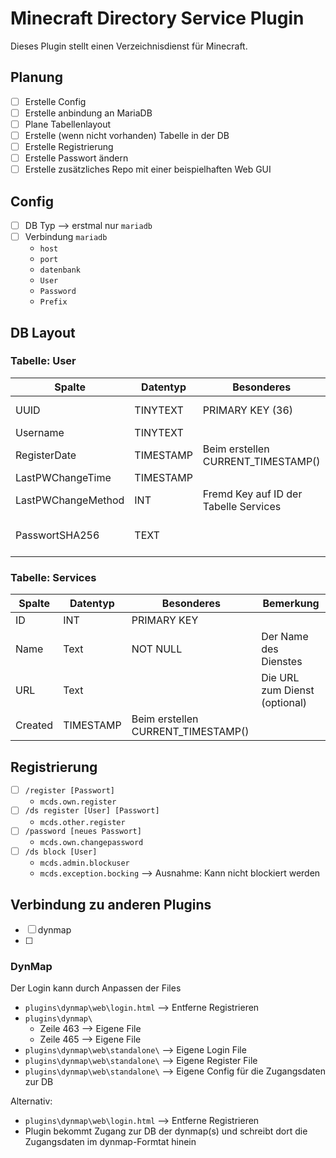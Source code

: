 # Minecraft Directory Service Plugin

Dieses Plugin stellt einen Verzeichnisdienst für Minecraft.

## Planung

- [ ] Erstelle Config
- [ ] Erstelle anbindung an MariaDB
- [ ] Plane Tabellenlayout
- [ ] Erstelle (wenn nicht vorhanden) Tabelle in der DB
- [ ] Erstelle Registrierung
- [ ] Erstelle Passwort ändern
- [ ] Erstelle zusätzliches Repo mit einer beispielhaften Web GUI

## Config
- [ ] DB Typ --> erstmal nur `mariadb`
- [ ] Verbindung `mariadb`
  - `host`
  - `port`
  - `datenbank`
  - `User`
  - `Password`
  - `Prefix`

## DB Layout
### Tabelle: User
| Spalte             | Datentyp  | Besonderes                            | Bemerkung               |
|--------------------|-----------|---------------------------------------|-------------------------|
| UUID               | TINYTEXT  | PRIMARY KEY (36)                      | Die UUID mit -          |
| Username           | TINYTEXT  |                                       |                         |
| RegisterDate       | TIMESTAMP | Beim erstellen CURRENT_TIMESTAMP()    |                         |
| LastPWChangeTime   | TIMESTAMP |                                       |                         |
| LastPWChangeMethod | INT       | Fremd Key auf ID der Tabelle Services |                         |
| PasswortSHA256     | TEXT      |                                       | Das Passwort als SHA256 |

### Tabelle: Services
| Spalte  | Datentyp  | Besonderes                         | Bemerkung                     |
|---------|-----------|------------------------------------|-------------------------------|
| ID      | INT       | PRIMARY KEY                        |                               |
| Name    | Text      | NOT NULL                           | Der Name des Dienstes         |
| URL     | Text      |                                    | Die URL zum Dienst (optional) |
| Created | TIMESTAMP | Beim erstellen CURRENT_TIMESTAMP() |                               |

## Registrierung
- [ ] `/register [Passwort]`
  - `mcds.own.register`
- [ ] `/ds register [User] [Passwort]`
  - `mcds.other.register`
- [ ] `/password [neues Passwort]`
  - `mcds.own.changepassword`
- [ ] `/ds block [User]`
  - `mcds.admin.blockuser`
  - `mcds.exception.bocking` --> Ausnahme: Kann nicht blockiert werden

## Verbindung zu anderen Plugins

- [ ] dynmap
- [ ] 

### DynMap
Der Login kann durch Anpassen der Files

- `plugins\dynmap\web\login.html` --> Entferne Registrieren
- `plugins\dynmap\`
  - Zeile 463 --> Eigene File
  - Zeile 465 --> Eigene File
- `plugins\dynmap\web\standalone\` --> Eigene Login File
- `plugins\dynmap\web\standalone\` --> Eigene Register File
- `plugins\dynmap\web\standalone\` --> Eigene Config für die Zugangsdaten zur DB

Alternativ:

- `plugins\dynmap\web\login.html` --> Entferne Registrieren
- Plugin bekommt Zugang zur DB der dynmap(s) und schreibt dort die Zugangsdaten im dynmap-Formtat hinein